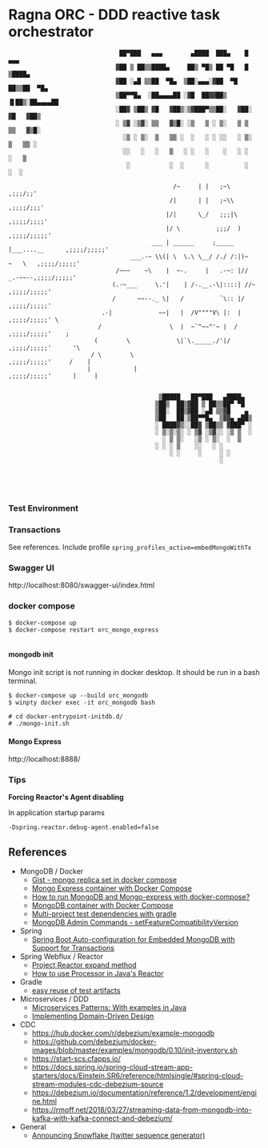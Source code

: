 # Ragna ORC - DDD reactive  task orchestrator


```
                               ██▀███   ▄▄▄        ▄████  ███▄    █  ▄▄▄      
                              ▓██ ▒ ██▒▒████▄     ██▒ ▀█▒ ██ ▀█   █ ▒████▄    
                              ▓██ ░▄█ ▒▒██  ▀█▄  ▒██░▄▄▄░▓██  ▀█ ██▒▒██  ▀█▄  
                              ▒██▀▀█▄  ░██▄▄▄▄██ ░▓█  ██▓▓██▒  ▐▌██▒░██▄▄▄▄██ 
                              ░██▓ ▒██▒ ▓█   ▓██▒░▒▓███▀▒▒██░   ▓██░ ▓█   ▓██▒
                              ░ ▒▓ ░▒▓░ ▒▒   ▓▒█░ ░▒   ▒ ░ ▒░   ▒ ▒  ▒▒   ▓▒█░
                                ░▒ ░ ▒░  ▒   ▒▒ ░  ░   ░ ░ ░░   ░ ▒░  ▒   ▒▒ ░
                                ░░   ░   ░   ▒   ░ ░   ░    ░   ░ ░   ░   ▒   
                                 ░           ░  ░      ░          ░       ░  ░
                                                                                          
                                              /~     | |   ;~\                        ,;;;/;;'
                                             /|      | |   ;~\\                     ,;;;;/;;;'
                                            |/|      \_/   ;;;|\                    ,;;;;/;;;;'
                                            |/ \          ;;;/  )                 ,;;;;/;;;;;'
                                        ___ | ______     ;_____ |___....__      ,;;;;/;;;;;'
                                  ___.-~ \\(| \  \.\ \__/ /./ /:|)~   ~   \   ,;;;;/;;;;;'
                              /~~~    ~\    |  ~-.     |   .-~: |//  _.-~~--,;;;;/;;;;;'
                             (.-~___     \.'|    | /-.__.-\|::::| //~     ,;;;;/;;;;;'
                             /      ~~--._ \|   /          `\:: |/      ,;;;;/;;;;;'
                          .-|             ~~|   |  /V""""V\ |:  |     ,;;;;/;;;;;' \
                         /                   \  |  ~`^~~^'~ |  /    ,;;;;/;;;;;'    ;
                        (        \             \|`\._____./'|/    ,;;;;/;;;;;'      '\
                       / \        \                             ,;;;;/;;;;;'     /    |
                      |            |                          ,;;;;/;;;;;'      |     |


                                          ▒█████   ██▀███   ▄████▄
                                         ▒██▒  ██▒▓██ ▒ ██▒▒██▀ ▀█
                                         ▒██░  ██▒▓██ ░▄█ ▒▒▓█    ▄
                                         ▒██   ██░▒██▀▀█▄  ▒▓▓▄ ▄██▒
                                         ░ ████▓▒░░██▓ ▒██▒▒ ▓███▀ ░
                                         ░ ▒░▒░▒░ ░ ▒▓ ░▒▓░░ ░▒ ▒  ░
                                           ░ ▒ ▒░   ░▒ ░ ▒░  ░  ▒
                                         ░ ░ ░ ▒    ░░   ░ ░
                                             ░ ░     ░     ░ ░
                                                           ░





```



### Test Environment

### Transactions

See references.
Include profile ``spring_profiles_active=embedMongoWithTx``

### Swagger UI
http://localhost:8080/swagger-ui/index.html


### docker compose

```
$ docker-compose up
$ docker-compose restart orc_mongo_express
 
```


#### mongodb init
Mongo init script is not running in docker desktop. It should be run in a bash terminal.

```
$ docker-compose up --build orc_mongodb
$ winpty docker exec -it orc_mongodb bash

# cd docker-entrypoint-initdb.d/
# ./mongo-init.sh

```
#### Mongo Express

http://localhost:8888/


### Tips

**Forcing Reactor's Agent disabling**

In application startup params
```
-Dspring.reactor.debug-agent.enabled=false
```


## References

* MongoDB / Docker
    * [Gist - mongo replica set in docker compose](https://gist.github.com/harveyconnor/518e088bad23a273cae6ba7fc4643549)
    * [Mongo Express container with Docker Compose](https://zgadzaj.com/development/docker/docker-compose/containers/mongo-express)
    * [How to run MongoDB and Mongo-express with docker-compose?](https://stackoverflow.com/questions/47901561/how-to-run-mongodb-and-mongo-express-with-docker-compose)
    * [MongoDB container with Docker Compose](https://zgadzaj.com/development/docker/docker-compose/containers/mongodb#docker-mongodb-mongod-conf)
    * [Multi-project test dependencies with gradle](https://stackoverflow.com/questions/5644011/multi-project-test-dependencies-with-gradle/60138176#60138176)
    * [MongoDB Admin Commands - setFeatureCompatibilityVersion](https://docs.mongodb.com/manual/reference/command/setFeatureCompatibilityVersion/)
* Spring
    * [Spring Boot Auto-configuration for Embedded MongoDB with Support for Transactions](https://apisimulator.io/spring-boot-auto-configuration-embedded-mongodb-transactions/)
* Spring Webflux / Reactor
    * [Project Reactor expand method](https://www.javacodegeeks.com/2020/02/project-reactor-expand-method.html)
    * [How to use Processor in Java's Reactor](https://ducmanhphan.github.io/2019-08-25-How-to-use-Processor-in-Reactor-Java/#topicprocessor)
* Gradle
    * [easy reuse of test artifacts](https://stackoverflow.com/questions/5644011/multi-project-test-dependencies-with-gradle/60138176#60138176)
* Microservices / DDD
    * [Microservices Patterns: With examples in Java](https://www.amazon.com/Microservices-Patterns-examples-Chris-Richardson/dp/1617294543/ref=sr_1_1?crid=3M34XT81XSEAB&dchild=1&keywords=microservices+patterns&qid=1597881668&s=books&sprefix=microservices+p%2Caps%2C233&sr=1-1)
    * [Implementing Domain-Driven Design](https://www.amazon.com/Implementing-Domain-Driven-Design-Vaughn-Vernon-ebook/dp/B00BCLEBN8/ref=sr_1_2?crid=2HLI0BW7SN70O&dchild=1&keywords=domain+driven+design&qid=1597881752&s=books&sprefix=domain+%2Cstripbooks-intl-ship%2C250&sr=1-2)
* CDC
    * https://hub.docker.com/r/debezium/example-mongodb
    * https://github.com/debezium/docker-images/blob/master/examples/mongodb/0.10/init-inventory.sh
    * https://start-scs.cfapps.io/
    * https://docs.spring.io/spring-cloud-stream-app-starters/docs/Einstein.SR6/reference/htmlsingle/#spring-cloud-stream-modules-cdc-debezium-source
    * https://debezium.io/documentation/reference/1.2/development/engine.html
    * https://rmoff.net/2018/03/27/streaming-data-from-mongodb-into-kafka-with-kafka-connect-and-debezium/
* General
    * [Announcing Snowflake (twitter sequence generator)](https://blog.twitter.com/engineering/en_us/a/2010/announcing-snowflake.html)
    
